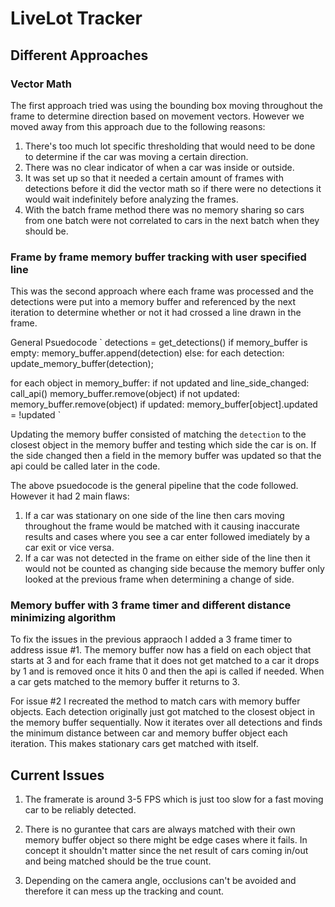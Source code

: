 # LiveLot Tracker

## Different Approaches

### Vector Math

The first approach tried was using the bounding box moving throughout the frame to determine direction based on movement vectors. However we moved away from this approach due to the following reasons:

1. There's too much lot specific thresholding that would need to be done to determine if the car was moving a certain direction.
2. There was no clear indicator of when a car was inside or outside.
3. It was set up so that it needed a certain amount of frames with detections before it did the vector math so if there were no detections it would wait indefinitely before analyzing the frames.
4. With the batch frame method there was no memory sharing so cars from one batch were not correlated to cars in the next batch when they should be.

### Frame by frame memory buffer tracking with user specified line

This was the second approach where each frame was processed and the detections were put into a memory buffer and referenced by the next iteration to determine whether or not it had crossed a line drawn in the frame.

General Psuedocode
`
detections = get_detections()
if memory_buffer is empty:
    memory_buffer.append(detection)
else:
   for each detection:
	update_memory_buffer(detection);

for each object in memory_buffer:
    if not updated and line_side_changed:
	call_api()
	memory_buffer.remove(object)
    if not updated:
	memory_buffer.remove(object)
    if updated:
	memory_buffer[object].updated = !updated
`

Updating the memory buffer consisted of matching the `detection` to the closest object in the memory buffer and testing which side the car is on. If the side changed then a field in the memory buffer was updated so that the api could be called later in the code.

The above psuedocode is the general pipeline that the code followed. However it had 2 main flaws:

1. If a car was stationary on one side of the line then cars moving throughout the frame would be matched with it causing inaccurate results and cases where you see a car enter followed imediately by a car exit or vice versa.
2. If a car was not detected in the frame on either side of the line then it would not be counted as changing side because the memory buffer only looked at the previous frame when determining a change of side.

### Memory buffer with 3 frame timer and different distance minimizing algorithm

To fix the issues in the previous appraoch I added a 3 frame timer to address issue #1. The memory buffer now has a field on each object that starts at 3 and for each frame that it does not get matched to a car it drops by 1 and is removed once it hits 0 and then the api is called if needed. When a car gets matched to the memory buffer it returns to 3.

For issue #2 I recreated the method to match cars with memory buffer objects. Each detection originally just got matched to the closest object in the memory buffer sequentially. Now it iterates over all detections and finds the minimum distance between car and memory buffer object each iteration. This makes stationary cars get matched with itself.

## Current Issues
1. The framerate is around 3-5 FPS which is just too slow for a fast moving car to be reliably detected.

2. There is no gurantee that cars are always matched with their own memory buffer object so there might be edge cases where it fails. In concept it shouldn't matter since the net result of cars coming in/out and being matched should be the true count.

3. Depending on the camera angle, occlusions can't be avoided and therefore it can mess up the tracking and count.
